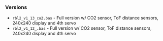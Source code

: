 ### Versions

- `rbl2_v1_13_co2.bas` - Full version w/ CO2 sensor, ToF distance sensors, 240x240 display and 4th servo
- `rbl2_v1_12_.bas` - Full version w/ CO2 sensor, ToF distance sensors, 240x240 display and 4th servo
